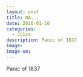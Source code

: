```yaml
---
layout: post
title: NA...
date: 2020-01-16
categories: 
  - Juice
description: Panic of 1837
image: 
image-sm: 
---
```

Panic of 1837